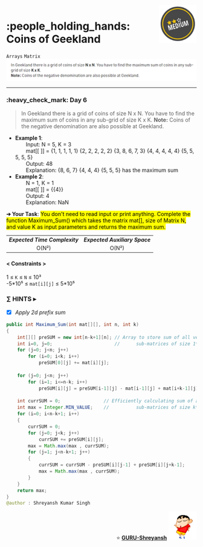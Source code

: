 <img align='right' src="https://github.com/guru-shreyansh/GeeksforGeeks-30-Days-of-Code/blob/main/!DOC!/Medium%231.png" width="100">
<h1>:people_holding_hands: Coins of Geekland</h1>

`Arrays`
`Matrix`
<img align='centre' src="https://github.com/guru-shreyansh/GeeksforGeeks-30-Days-of-Code/blob/main/Day%3C06%3E/D06.png">
________________________________________________________________________________________________________________________________________________________
<h3>:heavy_check_mark: Day 6</h3>
<blockquote>In Geekland there is a grid of coins of size N x N. You have to find the maximum sum of coins in any sub-grid of size K x K.
<b>Note:</b> Coins of the negative denomination are also possible at Geekland.</blockquote>

* **Example 1**:<br>
&emsp;&emsp;Input: N = 5, K = 3<br>
&emsp;&emsp;mat[[ ]] = {1, 1, 1, 1, 1} 
          {2, 2, 2, 2, 2} 
          {3, 8, 6, 7, 3} 
          {4, 4, 4, 4, 4} 
          {5, 5, 5, 5, 5}<br>
&emsp;&emsp;Output: 48<br>
&emsp;&emsp;Explanation: {8, 6, 7}
             {4, 4, 4}
             {5, 5, 5} has the maximum sum<br>
* **Example 2**:<br>
&emsp;&emsp;N = 1, K = 1<br>
&emsp;&emsp;mat[[ ]] = {{4}}<br>
&emsp;&emsp;Output: 4<br>
&emsp;&emsp;Explanation: NaN<br>

**➔ Your Task**:
<mark>You don't need to read input or print anything. Complete the function Maximum_Sum() which takes the matrix mat[], size of Matrix N, and value K as input parameters and returns the maximum sum.</mark>

<table align="center">
      <tr><td><em><b>Expected Time Complexity</td> <td><em><b>Expected Auxiliary Space</td></tr>
      <tr><td align="center">O(N²)</td> <td align="center">O(N²)</td></tr>
</table>

#### < Constraints >
1  ≤ ` K ` ≤ ` N ` ≤  10³<br>
-5\*10⁵  ≤ ` mat[i][j] ` ≤  5\*10⁵

###      ∑ HINTS ▸
- [x] _Apply 2d prefix sum_
```java
public int Maximum_Sum(int mat[][], int n, int k)
{
    int[][] preSUM = new int[n-k+1][n]; // Array to store sum of all vertical 
    int i=0, j=0;                       //      sub-matrices of size 1*K
    for (j=0; j<n; j++)
        for (i=0; i<k; i++)
            preSUM[0][j] += mat[i][j];

    for (j=0; j<n; j++)
        for (i=1; i<=n-k; i++)
            preSUM[i][j] = preSUM[i-1][j] - mat[i-1][j] + mat[i+k-1][j];
        
    int currSUM = 0;                // Efficiently calculating sum of all possible
    int max = Integer.MIN_VALUE;    //          sub-matrices of size k*k
    for (i=0; i<n-k+1; i++)
    {
        currSUM = 0;
        for (j=0; j<k; j++)
            currSUM += preSUM[i][j];
        max = Math.max(max , currSUM);
        for (j=1; j<n-k+1; j++)
        {
            currSUM = currSUM - preSUM[i][j-1] + preSUM[i][j+k-1];
            max = Math.max(max , currSUM);
        }
    }
    return max;
}
@author : Shreyansh Kumar Singh
```
<p align="right"> ⭐️ <a href="https://github.com/GURU-Shreyansh" target="_blank"> <b>GURU-Shreyansh</b></a>
      <img src="https://github.com/guru-shreyansh/GeeksforGeeks-30-Days-of-Code/blob/main/!DOC!/GIF--Shinchan-vIxKKPtpfnL1K.gif" width="75"> </p>
<!--
#GURU ツ
-->
